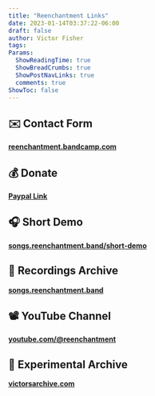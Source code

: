 ```yaml
---
title: "Reenchantment Links"
date: 2023-01-14T03:37:22-06:00
draft: false
author: Victor Fisher
tags:
Params:
  ShowReadingTime: true
  ShowBreadCrumbs: true
  ShowPostNavLinks: true
  comments: true
ShowToc: false
---
```


## ✉️ Contact Form
  **[reenchantment.bandcamp.com](https://bandcamp.com/contact?b=1631569890)**

## 💰 Donate
  **[Paypal Link](https://www.paypal.com/donate/?hosted_button_id=6DLBQPMFRQ6ZY)**

## 🎧 Short Demo
  **[songs.reenchantment.band/short-demo](https://songs.reenchantment.band/short-demo/)**

## 🎤 Recordings Archive

**[songs.reenchantment.band](http://songs.reenchantment.band)**

## 📽️ YouTube Channel

**[youtube.com/@reenchantment](https://www.youtube.com/@reenchantment)**

## 📁 Experimental Archive

**[victorsarchive.com](https://victorsarchive.com/)**
